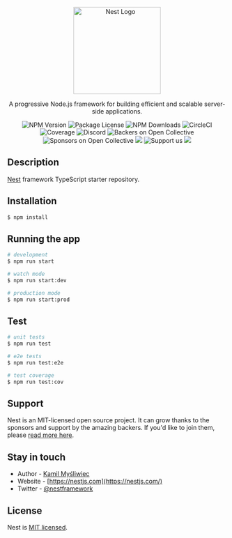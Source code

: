 <p align="center">
  <Link href="http://nestjs.com/" target="blank"><img src="https://nestjs.com/img/logo-small.svg" width="200" alt="Nest Logo" /></Link>
</p>

[circleci-image]: https://img.shields.io/circleci/build/github/nestjs/nest/master?token=abc123def456
[circleci-url]: https://circleci.com/gh/nestjs/nest

  <p align="center">A progressive <Link href="http://nodejs.org" target="_blank">Node.js</Link> framework for building efficient and scalable server-side applications.</p>
    <p align="center">
<Link href="https://www.npmjs.com/~nestjscore" target="_blank"><img src="https://img.shields.io/npm/v/@nestjs/core.svg" alt="NPM Version" /></Link>
<Link href="https://www.npmjs.com/~nestjscore" target="_blank"><img src="https://img.shields.io/npm/l/@nestjs/core.svg" alt="Package License" /></Link>
<Link href="https://www.npmjs.com/~nestjscore" target="_blank"><img src="https://img.shields.io/npm/dm/@nestjs/common.svg" alt="NPM Downloads" /></Link>
<Link href="https://circleci.com/gh/nestjs/nest" target="_blank"><img src="https://img.shields.io/circleci/build/github/nestjs/nest/master" alt="CircleCI" /></Link>
<Link href="https://coveralls.io/github/nestjs/nest?branch=master" target="_blank"><img src="https://coveralls.io/repos/github/nestjs/nest/badge.svg?branch=master#9" alt="Coverage" /></Link>
<Link href="https://discord.gg/G7Qnnhy" target="_blank"><img src="https://img.shields.io/badge/discord-online-brightgreen.svg" alt="Discord"/></Link>
<Link href="https://opencollective.com/nest#backer" target="_blank"><img src="https://opencollective.com/nest/backers/badge.svg" alt="Backers on Open Collective" /></Link>
<Link href="https://opencollective.com/nest#sponsor" target="_blank"><img src="https://opencollective.com/nest/sponsors/badge.svg" alt="Sponsors on Open Collective" /></Link>
  <Link href="https://paypal.me/kamilmysliwiec" target="_blank"><img src="https://img.shields.io/badge/Donate-PayPal-ff3f59.svg"/></Link>
    <Link href="https://opencollective.com/nest#sponsor"  target="_blank"><img src="https://img.shields.io/badge/Support%20us-Open%20Collective-41B883.svg" alt="Support us"></Link>
  <Link href="https://twitter.com/nestframework" target="_blank"><img src="https://img.shields.io/twitter/follow/nestframework.svg?style=social&label=Follow"></Link>
</p>
  <!--[![Backers on Open Collective](https://opencollective.com/nest/backers/badge.svg)](https://opencollective.com/nest#backer)
  [![Sponsors on Open Collective](https://opencollective.com/nest/sponsors/badge.svg)](https://opencollective.com/nest#sponsor)-->

## Description

[Nest](https://github.com/nestjs/nest) framework TypeScript starter repository.

## Installation

```bash
$ npm install
```

## Running the app

```bash
# development
$ npm run start

# watch mode
$ npm run start:dev

# production mode
$ npm run start:prod
```

## Test

```bash
# unit tests
$ npm run test

# e2e tests
$ npm run test:e2e

# test coverage
$ npm run test:cov
```

## Support

Nest is an MIT-licensed open source project. It can grow thanks to the sponsors and support by the amazing backers. If you'd like to join them, please [read more here](https://docs.nestjs.com/support).

## Stay in touch

- Author - [Kamil Myśliwiec](https://kamilmysliwiec.com)
- Website - [https://nestjs.com](https://nestjs.com/)
- Twitter - [@nestframework](https://twitter.com/nestframework)

## License

Nest is [MIT licensed](LICENSE).
